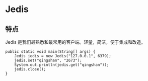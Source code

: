 # Jedis

## 特点

Jedis 是我们最熟悉和最常用的客户端。轻量，简洁，便于集成和改造。

```
public static void main(String[] args) {
	Jedis jedis = new Jedis("127.0.0.1", 6379); 
	jedis.set("qingshan", "2673"); 
	System.out.println(jedis.get("qingshan")); 
	jedis.close();
}
```

